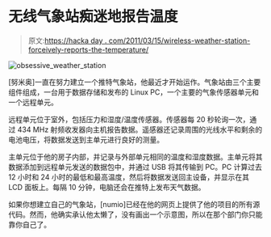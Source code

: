 # 无线气象站痴迷地报告温度

> 原文:[https://hacka day . com/2011/03/15/wireless-weather-station-forceively-reports-the-temperature/](https://hackaday.com/2011/03/15/wireless-weather-station-obsessively-reports-the-temperature/)

![obsessive_weather_station](../Images/7f19a2c69a4dadef8bc29c04f71cd80d.png "obsessive_weather_station")

[努米奥]一直在努力建立一个推特气象站，他最近才开始运作。气象站由三个主要组件组成，一台用于数据存储和发布的 Linux PC，一个主要的气象传感器单元和一个远程单元。

远程单元位于室外，包括压力和湿度/温度传感器。传感器每 20 秒轮询一次，通过 434 MHz 射频收发器向主机报告数据。遥感器还记录周围的光线水平和剩余的电池电压，将数据发送到主单元进行良好的测量。

主单元位于他的房子内部，并记录与外部单元相同的温度和湿度数据。主单元将其数据添加到远程单元发送的数据包中，并通过 USB 将其传输到 PC。PC 计算过去 12 小时和 24 小时的最低和最高温度，然后将数据发送回主设备，并显示在其 LCD 面板上。每隔 10 分钟，电脑还会在推特上发布天气数据。

如果你想建立自己的气象站，[numio]已经在他的网页上提供了他的项目的所有源代码。然而，他确实承认他太懒了，没有画出一个示意图，所以在那个部门你只能靠你自己了。